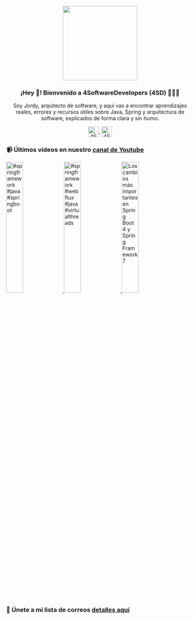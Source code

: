 <p align="center" width="300">
    <img align="center" width="200" src="https://www.4softwaredevelopers.com/assets/img/brands/icono_4SD.png" />
    <h3 align="center">¡Hey 👋! Bienvenido a 4SoftwareDevelopers (4SD) 👨🏻‍💻</h3>
 </p>
 
 <p align="center">Soy Jordy, arquitecto de software, y aquí vas a encontrar aprendizajes reales, errores y recursos útiles sobre Java, Spring y arquitectura de software, explicados de forma clara y sin humo.</p>
 <p align="center">
    <a href="https://youtube.com/4SoftwareDevelopers" target="blank" style='margin-right:4px'>
     <img align="center" src="https://cdn.jsdelivr.net/npm/simple-icons@3.0.1/icons/youtube.svg" alt="4SoftwareDevelopers" height="28px" width="28px" />
    </a>
    <a href="https://x.com/jordy_4sd" target="blank">
      <img align="center" src="https://cdn.jsdelivr.net/npm/simple-icons@3.0.1/icons/twitter.svg" alt="4SoftwareDevelopers" height="28px" width="28px" />
    </a>
 </p>
 
### 📹 Últimos vídeos en nuestro [canal de Youtube](https://youtube.com/4SoftwareDevelopers?sub_confirmation=1)

<a href='https://youtu.be/JIijfTS0-Eg' target='_blank'>
    <img width='30%' src='https://img.youtube.com/vi/JIijfTS0-Eg/mqdefault.jpg' alt='#springframework #java #springboot' title='#springframework #java #springboot' />
</a>

<a href='https://youtu.be/A31hIHQifVs' target='_blank'>
    <img width='30%' src='https://img.youtube.com/vi/A31hIHQifVs/mqdefault.jpg' alt='#springframework #webflux #java #virtualthreads' title='#springframework #webflux #java #virtualthreads' />
</a>

<a href='https://youtu.be/xyQ7sgJHWvc' target='_blank'>
    <img width='30%' src='https://img.youtube.com/vi/xyQ7sgJHWvc/mqdefault.jpg' alt='Los cambios más importantes en Spring Boot 4 y Spring Framework 7' title='Los cambios más importantes en Spring Boot 4 y Spring Framework 7' />
</a>


### 🔐 Únete a mi lista de correos [detalles aquí](https://www.4softwaredevelopers.com) 
 
